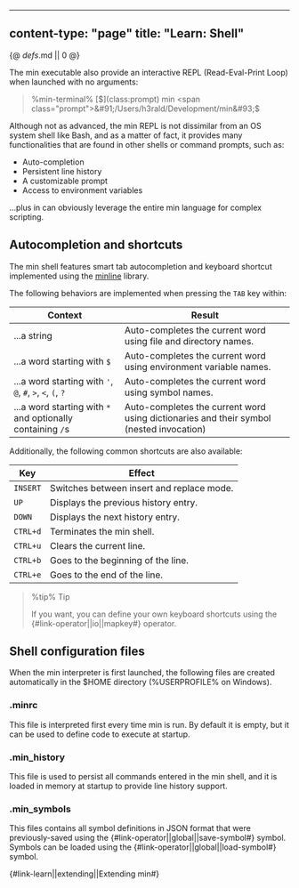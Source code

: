 -----
content-type: "page"
title: "Learn: Shell"
-----
{@ _defs_.md || 0 @}

The min executable also provide an interactive REPL (Read-Eval-Print Loop) when launched with no arguments:

> %min-terminal%
> [$](class:prompt) min
> <span class="prompt">&#91;/Users/h3rald/Development/min&#93;$</span>

Although not as advanced, the min REPL is not dissimilar from an OS system shell like Bash, and as a matter of fact, it provides many functionalities that are found in other shells or command prompts, such as:

* Auto-completion
* Persistent line history
* A customizable prompt
* Access to environment variables

...plus in can obviously leverage the entire min language for complex scripting.

## Autocompletion and shortcuts

The min shell features smart tab autocompletion and keyboard shortcut implemented using the [minline](https://github.com/h3rald/minline) library.

The following behaviors are implemented when pressing the `TAB` key within:

Context                                                        | Result
---------------------------------------------------------------|--------------
...a string                                                    | Auto-completes the current word using file and directory names.
...a word starting with `$`                                    | Auto-completes the current word using environment variable names.
...a word starting with `'`, `@`, `#`, `>`, `<`, `(`, `?`      | Auto-completes the current word using symbol names.
...a word starting with `*` and optionally containing `/`s     | Auto-completes the current word using dictionaries and their symbol (nested invocation)

Additionally, the following common shortcuts are also available:

Key            | Effect
---------------|------------------------
`INSERT`       | Switches between insert and replace mode.
`UP`           | Displays the previous history entry.
`DOWN`         | Displays the next history entry.
`CTRL+d`       | Terminates the min shell.
`CTRL+u`       | Clears the current line.
`CTRL+b`       | Goes to the beginning of the line.
`CTRL+e`       | Goes to the end of the line.

> %tip%
> Tip
> 
> If you want, you can define your own keyboard shortcuts using the {#link-operator||io||mapkey#} operator.


## Shell configuration files

When the min interpreter is first launched, the following files are created automatically in the $HOME directory (%USERPROFILE% on Windows).

### .minrc

This file is interpreted first every time min is run. By default it is empty, but it can be used to define code to execute at startup.

### .min\_history

This file is used to persist all commands entered in the min shell, and it is loaded in memory at startup to provide line history support.

### .min\_symbols

This files contains all symbol definitions in JSON format that were previously-saved using the {#link-operator||global||save-symbol#} symbol. Symbols can be loaded using the {#link-operator||global||load-symbol#} symbol.

{#link-learn||extending||Extending min#}
